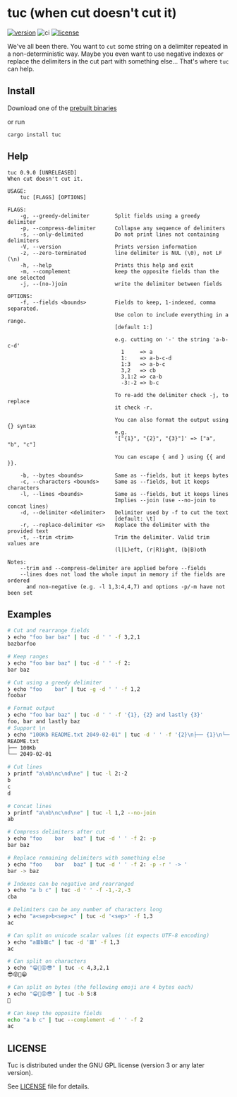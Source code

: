 # tuc (when cut doesn't cut it)
[![version](https://img.shields.io/crates/v/tuc.svg)](https://crates.io/crates/tuc)
![ci](https://github.com/riquito/tuc/actions/workflows/ci.yml/badge.svg)
[![license](https://img.shields.io/crates/l/tuc.svg)](https://crates.io/crates/tuc)

We've all been there. You want to `cut` some string on a delimiter repeated in a non-deterministic way. Maybe you even want to use negative indexes or replace the delimiters in the cut part with something else...
That's where `tuc` can help.

## Install

Download one of the [prebuilt binaries](https://github.com/riquito/tuc/releases)

or run

```
cargo install tuc
```

## Help

```
tuc 0.9.0 [UNRELEASED]
When cut doesn't cut it.

USAGE:
    tuc [FLAGS] [OPTIONS]

FLAGS:
    -g, --greedy-delimiter        Split fields using a greedy delimiter
    -p, --compress-delimiter      Collapse any sequence of delimiters
    -s, --only-delimited          Do not print lines not containing delimiters
    -V, --version                 Prints version information
    -z, --zero-terminated         line delimiter is NUL (\0), not LF (\n)
    -h, --help                    Prints this help and exit
    -m, --complement              keep the opposite fields than the one selected
    -j, --(no-)join               write the delimiter between fields

OPTIONS:
    -f, --fields <bounds>         Fields to keep, 1-indexed, comma separated.
                                  Use colon to include everything in a range.
                                  [default 1:]

                                  e.g. cutting on '-' the string 'a-b-c-d'
                                    1     => a
                                    1:    => a-b-c-d
                                    1:3   => a-b-c
                                    3,2   => cb
                                    3,1:2 => ca-b
                                    -3:-2 => b-c

                                  To re-add the delimiter check -j, to replace
                                  it check -r.

                                  You can also format the output using {} syntax
                                  e.g.
                                  '["{1}", "{2}", "{3}"]' => ["a", "b", "c"]

                                  You can escape { and } using {{ and }}.

    -b, --bytes <bounds>          Same as --fields, but it keeps bytes
    -c, --characters <bounds>     Same as --fields, but it keeps characters
    -l, --lines <bounds>          Same as --fields, but it keeps lines
                                  Implies --join (use --no-join to concat lines)
    -d, --delimiter <delimiter>   Delimiter used by -f to cut the text
                                  [default: \t]
    -r, --replace-delimiter <s>   Replace the delimiter with the provided text
    -t, --trim <trim>             Trim the delimiter. Valid trim values are
                                  (l|L)eft, (r|R)ight, (b|B)oth

Notes:
    --trim and --compress-delimiter are applied before --fields
    --lines does not load the whole input in memory if the fields are ordered
      and non-negative (e.g. -l 1,3:4,4,7) and options -p/-m have not been set
```

## Examples

```sh
# Cut and rearrange fields
❯ echo "foo bar baz" | tuc -d ' ' -f 3,2,1
bazbarfoo
```

```sh
# Keep ranges
❯ echo "foo bar baz" | tuc -d ' ' -f 2:
bar baz
```

```sh
# Cut using a greedy delimiter
❯ echo "foo    bar" | tuc -g -d ' ' -f 1,2
foobar
```

```sh
# Format output
❯ echo "foo bar baz" | tuc -d ' ' -f '{1}, {2} and lastly {3}'
foo, bar and lastly baz
# Support \n
❯ echo "100Kb README.txt 2049-02-01" | tuc -d ' ' -f '{2}\n├── {1}\n└── {3}'
README.txt
├── 100Kb
└── 2049-02-01
```

```sh
# Cut lines
❯ printf "a\nb\nc\nd\ne" | tuc -l 2:-2
b
c
d
```

```sh
# Concat lines
❯ printf "a\nb\nc\nd\ne" | tuc -l 1,2 --no-join
ab
```

```sh
# Compress delimiters after cut
❯ echo "foo    bar   baz" | tuc -d ' ' -f 2: -p
bar baz
```

```sh
# Replace remaining delimiters with something else
❯ echo "foo    bar   baz" | tuc -d ' ' -f 2: -p -r ' -> '
bar -> baz
```

```sh
# Indexes can be negative and rearranged
❯ echo "a b c" | tuc -d ' ' -f -1,-2,-3
cba
```

```sh
# Delimiters can be any number of characters long
❯ echo "a<sep>b<sep>c" | tuc -d '<sep>' -f 1,3
ac
```

```sh
# Can split on unicode scalar values (it expects UTF-8 encoding)
❯ echo "a𝌆b𝌆c" | tuc -d '𝌆' -f 1,3
ac
```

```sh
# Can split on characters
❯ echo "😁🤩😝😎" | tuc -c 4,3,2,1
😎😝🤩😁
```

```sh
# Can split on bytes (the following emoji are 4 bytes each)
❯ echo "😁🤩😝😎" | tuc -b 5:8
🤩
```

```sh
# Can keep the opposite fields
echo "a b c" | tuc --complement -d ' ' -f 2
ac
```

## LICENSE

Tuc is distributed under the GNU GPL license (version 3 or any later version).

See [LICENSE](./LICENSE) file for details.

